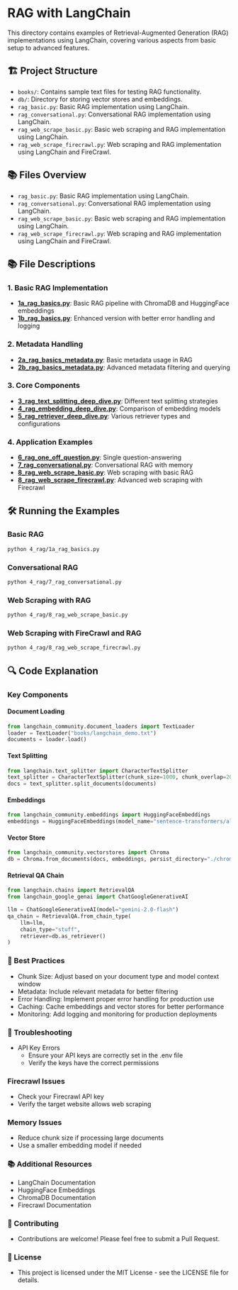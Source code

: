 # RAG with LangChain

This directory contains examples of Retrieval-Augmented Generation (RAG) implementations using LangChain, covering various aspects from basic setup to advanced features.

## 🏗️ Project Structure

- `books/`: Contains sample text files for testing RAG functionality.
- `db/`: Directory for storing vector stores and embeddings.
- `rag_basic.py`: Basic RAG implementation using LangChain.
- `rag_conversational.py`: Conversational RAG implementation using LangChain.
- `rag_web_scrape_basic.py`: Basic web scraping and RAG implementation using LangChain.
- `rag_web_scrape_firecrawl.py`: Web scraping and RAG implementation using LangChain and FireCrawl.

## 📚 Files Overview

- `rag_basic.py`: Basic RAG implementation using LangChain.
- `rag_conversational.py`: Conversational RAG implementation using LangChain.
- `rag_web_scrape_basic.py`: Basic web scraping and RAG implementation using LangChain.
- `rag_web_scrape_firecrawl.py`: Web scraping and RAG implementation using LangChain and FireCrawl.


## 📚 File Descriptions

### 1. Basic RAG Implementation
- **[1a_rag_basics.py](cci:7://file:///Users/praveenkumar/Desktop/Studies/langchain-tutorial/4_rag/1a_rag_basics.py:0:0-0:0)**: Basic RAG pipeline with ChromaDB and HuggingFace embeddings
- **[1b_rag_basics.py](cci:7://file:///Users/praveenkumar/Desktop/Studies/langchain-tutorial/4_rag/1b_rag_basics.py:0:0-0:0)**: Enhanced version with better error handling and logging

### 2. Metadata Handling
- **[2a_rag_basics_metadata.py](cci:7://file:///Users/praveenkumar/Desktop/Studies/langchain-tutorial/4_rag/2a_rag_basics_metadata.py:0:0-0:0)**: Basic metadata usage in RAG
- **[2b_rag_basics_metadata.py](cci:7://file:///Users/praveenkumar/Desktop/Studies/langchain-tutorial/4_rag/2b_rag_basics_metadata.py:0:0-0:0)**: Advanced metadata filtering and querying

### 3. Core Components
- **[3_rag_text_splitting_deep_dive.py](cci:7://file:///Users/praveenkumar/Desktop/Studies/langchain-tutorial/4_rag/3_rag_text_splitting_deep_dive.py:0:0-0:0)**: Different text splitting strategies
- **[4_rag_embedding_deep_dive.py](cci:7://file:///Users/praveenkumar/Desktop/Studies/langchain-tutorial/4_rag/4_rag_embedding_deep_dive.py:0:0-0:0)**: Comparison of embedding models
- **[5_rag_retriever_deep_dive.py](cci:7://file:///Users/praveenkumar/Desktop/Studies/langchain-tutorial/4_rag/5_rag_retriever_deep_dive.py:0:0-0:0)**: Various retriever types and configurations

### 4. Application Examples
- **[6_rag_one_off_question.py](cci:7://file:///Users/praveenkumar/Desktop/Studies/langchain-tutorial/4_rag/6_rag_one_off_question.py:0:0-0:0)**: Single question-answering
- **[7_rag_conversational.py](cci:7://file:///Users/praveenkumar/Desktop/Studies/langchain-tutorial/4_rag/7_rag_conversational.py:0:0-0:0)**: Conversational RAG with memory
- **[8_rag_web_scrape_basic.py](cci:7://file:///Users/praveenkumar/Desktop/Studies/langchain-tutorial/4_rag/8_rag_web_scrape_basic.py:0:0-0:0)**: Web scraping with basic RAG
- **[8_rag_web_scrape_firecrawl.py](cci:7://file:///Users/praveenkumar/Desktop/Studies/langchain-tutorial/4_rag/8_rag_web_scrape_firecrawl.py:0:0-0:0)**: Advanced web scraping with Firecrawl

## 🛠️ Running the Examples

### Basic RAG
```bash
python 4_rag/1a_rag_basics.py
```

### Conversational RAG
```bash
python 4_rag/7_rag_conversational.py
```

### Web Scraping with RAG
```bash
python 4_rag/8_rag_web_scrape_basic.py
```

### Web Scraping with FireCrawl and RAG
```bash
python 4_rag/8_rag_web_scrape_firecrawl.py
```

## 🔍 Code Explanation

### Key Components

#### Document Loading
```python
from langchain_community.document_loaders import TextLoader
loader = TextLoader("books/langchain_demo.txt")
documents = loader.load()
```

#### Text Splitting
```python
from langchain.text_splitter import CharacterTextSplitter
text_splitter = CharacterTextSplitter(chunk_size=1000, chunk_overlap=200)
docs = text_splitter.split_documents(documents)
```

#### Embeddings
```python
from langchain_community.embeddings import HuggingFaceEmbeddings
embeddings = HuggingFaceEmbeddings(model_name="sentence-transformers/all-MiniLM-L6-v2")
```

#### Vector Store
```python
from langchain_community.vectorstores import Chroma
db = Chroma.from_documents(docs, embeddings, persist_directory="./chroma_db")
```

#### Retrieval QA Chain
```python
from langchain.chains import RetrievalQA
from langchain_google_genai import ChatGoogleGenerativeAI

llm = ChatGoogleGenerativeAI(model="gemini-2.0-flash")
qa_chain = RetrievalQA.from_chain_type(
    llm=llm,
    chain_type="stuff",
    retriever=db.as_retriever()
)
```

### 🌟 Best Practices

- Chunk Size: Adjust based on your document type and model context window
- Metadata: Include relevant metadata for better filtering
- Error Handling: Implement proper error handling for production use
- Caching: Cache embeddings and vector stores for better performance
- Monitoring: Add logging and monitoring for production deployments

### 🚨 Troubleshooting

- API Key Errors
    - Ensure your API keys are correctly set in the 
.env
 file
    - Verify the keys have the correct permissions

### Firecrawl Issues
- Check your Firecrawl API key
- Verify the target website allows web scraping

### Memory Issues
- Reduce chunk size if processing large documents
- Use a smaller embedding model if needed

### 📚 Additional Resources
- LangChain Documentation
- HuggingFace Embeddings
- ChromaDB Documentation
- Firecrawl Documentation

### 🤝 Contributing
- Contributions are welcome! Please feel free to submit a Pull Request.

### 📄 License
- This project is licensed under the MIT License - see the LICENSE file for details.
